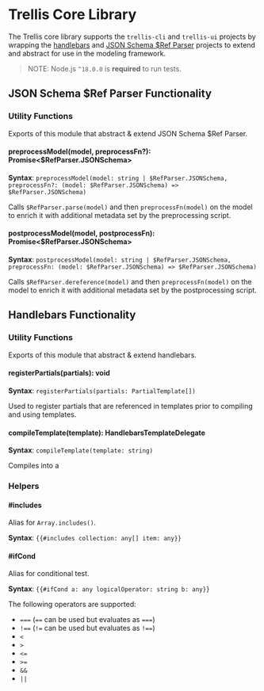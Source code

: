 # Trellis Core Library
The Trellis core library supports the `trellis-cli` and `trellis-ui` projects by wrapping the [handlebars](https://handlebarsjs.com) and [JSON Schema $Ref Parser](https://github.com/APIDevTools/json-schema-ref-parser) projects to extend and abstract for use in the modeling framework.

> NOTE: Node.js `^18.0.0` is **required** to run tests.

## JSON Schema $Ref Parser Functionality

### Utility Functions
Exports of this module that abstract & extend JSON Schema $Ref Parser.

#### preprocessModel(model, preprocessFn?): Promise<$RefParser.JSONSchema>
**Syntax**: `preprocessModel(model: string | $RefParser.JSONSchema, preprocessFn?: (model: $RefParser.JSONSchema) => $RefParser.JSONSchema)` 

Calls `$RefParser.parse(model)` and then `preprocessFn(model)` on the model to enrich it with additional metadata set by the preprocessing script.

#### postprocessModel(model, postprocessFn): Promise<$RefParser.JSONSchema>
**Syntax**: `postprocessModel(model: string | $RefParser.JSONSchema, preprocessFn: (model: $RefParser.JSONSchema) => $RefParser.JSONSchema)` 

Calls `$RefParser.dereference(model)` and then `preprocessFn(model)` on the model to enrich it with additional metadata set by the postprocessing script.

## Handlebars Functionality

### Utility Functions
Exports of this module that abstract & extend handlebars.

#### registerPartials(partials): void
**Syntax**: `registerPartials(partials: PartialTemplate[])`

Used to register partials that are referenced in templates prior to compiling and using templates.

#### compileTemplate(template): HandlebarsTemplateDelegate<any>
**Syntax**: `compileTemplate(template: string)`

Compiles into a

### Helpers

#### #includes
Alias for `Array.includes()`.

**Syntax**: `{{#includes collection: any[] item: any}}`

#### #ifCond
Alias for conditional test.

**Syntax**: `{{#ifCond a: any logicalOperator: string b: any}}`

The following operators are supported:
- `===` (`==` can be used but evaluates as `===`)
- `!==` (`!=` can be used but evaluates as `!==`)
- `<`
- `>`
- `<=`
- `>=`
- `&&`
- `||`